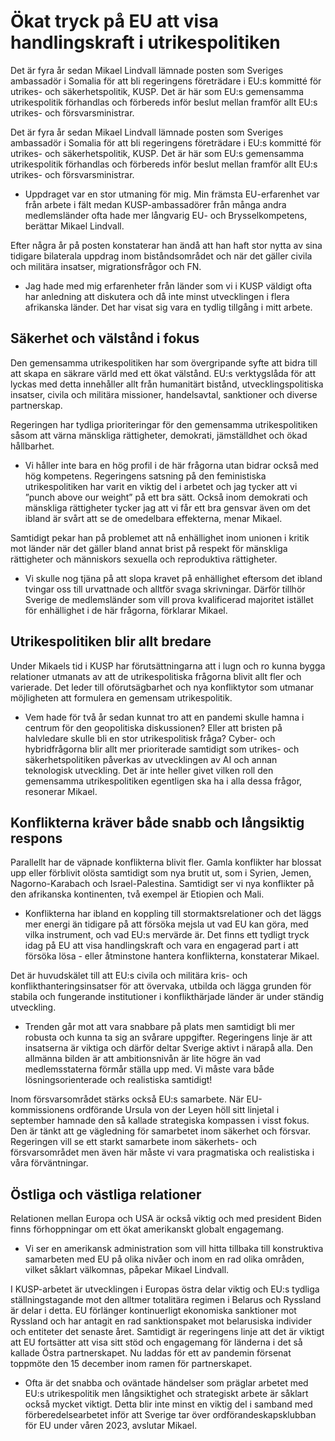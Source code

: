 # Ökat tryck på EU att visa handlingskraft i utrikespolitiken

Det är fyra år sedan Mikael Lindvall lämnade posten som Sveriges ambassadör i Somalia för att bli regeringens företrädare i EU:s kommitté för utrikes- och säkerhetspolitik, KUSP. Det är här som EU:s gemensamma utrikespolitik förhandlas och förbereds inför beslut mellan framför allt EU:s utrikes- och försvarsministrar.

Det är fyra år sedan Mikael Lindvall lämnade posten som Sveriges ambassadör i Somalia för att bli regeringens företrädare i EU:s kommitté för utrikes- och säkerhetspolitik, KUSP. Det är här som EU:s gemensamma utrikespolitik förhandlas och förbereds inför beslut mellan framför allt EU:s utrikes- och försvarsministrar.

- Uppdraget var en stor utmaning för mig. Min främsta EU-erfarenhet var från arbete i fält medan KUSP-ambassadörer från många andra medlemsländer ofta hade mer långvarig EU- och Brysselkompetens, berättar Mikael Lindvall.

Efter några år på posten konstaterar han ändå att han haft stor nytta av sina tidigare bilaterala uppdrag inom biståndsområdet och när det gäller civila och militära insatser, migrationsfrågor och FN.

- Jag hade med mig erfarenheter från länder som vi i KUSP väldigt ofta har anledning att diskutera och då inte minst utvecklingen i flera afrikanska länder. Det har visat sig vara en tydlig tillgång i mitt arbete.

## Säkerhet och välstånd i fokus

Den gemensamma utrikespolitiken har som övergripande syfte att bidra till att skapa en säkrare värld med ett ökat välstånd. EU:s verktygslåda för att lyckas med detta innehåller allt från humanitärt bistånd, utvecklingspolitiska insatser, civila och militära missioner, handelsavtal, sanktioner och diverse partnerskap.

Regeringen har tydliga prioriteringar för den gemensamma utrikespolitiken såsom att värna mänskliga rättigheter, demokrati, jämställdhet och ökad hållbarhet.

- Vi håller inte bara en hög profil i de här frågorna utan bidrar också med hög kompetens. Regeringens satsning på den feministiska utrikespolitiken har varit en viktig del i arbetet och jag tycker att vi ”punch above our weight” på ett bra sätt. Också inom demokrati och mänskliga rättigheter tycker jag att vi får ett bra gensvar även om det ibland är svårt att se de omedelbara effekterna, menar Mikael.

Samtidigt pekar han på problemet att nå enhällighet inom unionen i kritik mot länder när det gäller bland annat brist på respekt för mänskliga rättigheter och människors sexuella och reproduktiva rättigheter.

- Vi skulle nog tjäna på att slopa kravet på enhällighet eftersom det ibland tvingar oss till urvattnade och alltför svaga skrivningar. Därför tillhör Sverige de medlemsländer som vill prova kvalificerad majoritet istället för enhällighet i de här frågorna, förklarar Mikael.

## Utrikespolitiken blir allt bredare

Under Mikaels tid i KUSP har förutsättningarna att i lugn och ro kunna bygga relationer utmanats av att de utrikespolitiska frågorna blivit allt fler och varierade. Det leder till oförutsägbarhet och nya konfliktytor som utmanar möjligheten att formulera en gemensam utrikespolitik.

- Vem hade för två år sedan kunnat tro att en pandemi skulle hamna i centrum för den geopolitiska diskussionen? Eller att bristen på halvledare skulle bli en stor utrikespolitisk fråga? Cyber- och hybridfrågorna blir allt mer prioriterade samtidigt som utrikes- och säkerhetspolitiken påverkas av utvecklingen av AI och annan teknologisk utveckling. Det är inte heller givet vilken roll den gemensamma utrikespolitiken egentligen ska ha i alla dessa frågor, resonerar Mikael.

## Konflikterna kräver både snabb och långsiktig respons

Parallellt har de väpnade konflikterna blivit fler. Gamla konflikter har blossat upp eller förblivit olösta samtidigt som nya brutit ut, som i Syrien, Jemen, Nagorno-Karabach och Israel-Palestina. Samtidigt ser vi nya konflikter på den afrikanska kontinenten, två exempel är Etiopien och Mali.

- Konflikterna har ibland en koppling till stormaktsrelationer och det läggs mer energi än tidigare på att försöka mejsla ut vad EU kan göra, med vilka instrument, och vad EU:s mervärde är. Det finns ett tydligt tryck idag på EU att visa handlingskraft och vara en engagerad part i att försöka lösa - eller åtminstone hantera konflikterna, konstaterar Mikael.

Det är huvudskälet till att EU:s civila och militära kris- och konflikthanteringsinsatser för att övervaka, utbilda och lägga grunden för stabila och fungerande institutioner i konflikthärjade länder är under ständig utveckling.

- Trenden går mot att vara snabbare på plats men samtidigt bli mer robusta och kunna ta sig an svårare uppgifter. Regeringens linje är att insatserna är viktiga och därför deltar Sverige aktivt i närapå alla. Den allmänna bilden är att ambitionsnivån är lite högre än vad medlemsstaterna förmår ställa upp med. Vi måste vara både lösningsorienterade och realistiska samtidigt!

Inom försvarsområdet stärks också EU:s samarbete. När EU-kommissionens ordförande Ursula von der Leyen höll sitt linjetal i september hamnade den så kallade strategiska kompassen i visst fokus. Den är tänkt att ge vägledning för samarbetet inom säkerhet och försvar. Regeringen vill se ett starkt samarbete inom säkerhets- och försvarsområdet men även här måste vi vara pragmatiska och realistiska i våra förväntningar.

## Östliga och västliga relationer

Relationen mellan Europa och USA är också viktig och med president Biden finns förhoppningar om ett ökat amerikanskt globalt engagemang.

- Vi ser en amerikansk administration som vill hitta tillbaka till konstruktiva samarbeten med EU på olika nivåer och inom en rad olika områden, vilket såklart välkomnas, påpekar Mikael Lindvall.

I KUSP-arbetet är utvecklingen i Europas östra delar viktig och EU:s tydliga ställningstagande mot den alltmer totalitära regimen i Belarus och Ryssland är delar i detta. EU förlänger kontinuerligt ekonomiska sanktioner mot Ryssland och har antagit en rad sanktionspaket mot belarusiska individer och entiteter det senaste året. Samtidigt är regeringens linje att det är viktigt att EU fortsätter att visa sitt stöd och engagemang för länderna i det så kallade Östra partnerskapet. Nu laddas för ett av pandemin försenat toppmöte den 15 december inom ramen för partnerskapet.

- Ofta är det snabba och oväntade händelser som präglar arbetet med EU:s utrikespolitik men långsiktighet och strategiskt arbete är såklart också mycket viktigt. Detta blir inte minst en viktig del i samband med förberedelsearbetet inför att Sverige tar över ordförandeskapsklubban för EU under våren 2023, avslutar Mikael.
